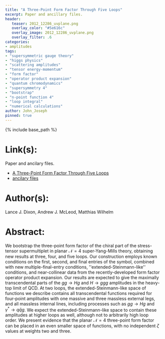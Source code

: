 ```yaml
---
title: "A Three-Point Form Factor Through Five Loops"
excerpt: Paper and ancillary files.
header:
   teaser: 2012_12286_uvplane.png
   overlay_color: "#5e616c"
   overlay_image: 2012_12286_uvplane.png
   overlay_filter: .6
categories:
- amplitudes
tags:
- "supersymmetric gauge theory"
- "higgs physics"
- "scattering amplitudes"
- "tensor energy-momentum"
- "form factor"
- "operator product expansion"
- "quantum chromodynamics"
- "supersymmetry 4"
- "bootstrap"
- "n-point function 4"
- "loop integral"
- "numerical calculations"
author: John_Joseph
pinned: true
---
```

{% include base_path %}

# Link(s):
Paper and ancilary files.
  * [A Three-Point Form Factor Through Five Loops](https://arxiv.org/abs/2012.12286)
  * [ancilary files](https://arxiv.org/src/2012.12286/anc)

# Author(s):
Lance J. Dixon, Andrew J. McLeod, Matthias Wilhelm

# Abstract:
We bootstrap the three-point form factor of the chiral part of the stress-tensor supermultiplet in planar $\mathcal{N}=4$ super-Yang-Mills theory, obtaining new results at three, four, and five loops. Our construction employs known conditions on the first, second, and final entries of the symbol, combined with new multiple-final-entry conditions, ''extended-Steinmann-like'' conditions, and near-collinear data from the recently-developed form factor operator product expansion. Our results are expected to give the maximally transcendental parts of the $gg\to Hg$ and $H\to ggg$ amplitudes in the heavy-top limit of QCD. At two loops, the extended-Steinmann-like space of functions we describe contains all transcendental functions required for four-point amplitudes with one massive and three massless external legs, and all massless internal lines, including processes such as $gg\to Hg$ and $\gamma^*\to q\bar{q}g$. We expect the extended-Steinmann-like space to contain these amplitudes at higher loops as well, although not to arbitrarily high loop order. We present evidence that the planar $\mathcal{N}=4$ three-point form factor can be placed in an even smaller space of functions, with no independent $\zeta$ values at weights two and three.